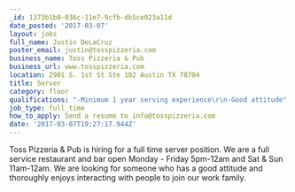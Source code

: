 ```yaml
---
_id: 1373b1b0-036c-11e7-9cfb-db5ce023a11d
date_posted: '2017-03-07'
layout: jobs
full_name: Justin DeLaCruz
poster_email: justin@tosspizzeria.com
business_name: Toss Pizzeria & Pub
business_url: www.tosspizzeria.com
location: 2901 S. 1st St Ste 102 Austin TX 78704
title: Server
category: floor
qualifications: "-Minimum 1 year serving experience\r\n-Good attitude"
job_type: full_time
how_to_apply: Send a resume to info@tosspizzeria.com
date: '2017-03-07T19:27:17.944Z'
---
```

Toss Pizzeria & Pub is hiring for a full time server position. We are a full service restaurant and bar open Monday - Friday 5pm-12am and Sat & Sun 11am-12am. We are looking for someone who has a good attitude and thoroughly enjoys interacting with people to join our work family.
